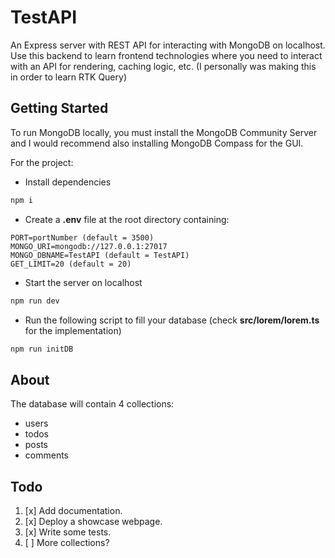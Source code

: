 
# TestAPI

An Express server with REST API for interacting with MongoDB on localhost.
Use this backend to learn frontend technologies where you need to interact with an API for rendering, caching logic, etc. (I personally was making this in order to learn RTK Query)

## Getting Started

To run MongoDB locally, you must install the MongoDB Community Server and I would recommend also installing MongoDB Compass for the GUI.

For the project:

- Install dependencies
```bash
npm i
```
- Create a **.env** file at the root directory containing:
```dosini
PORT=portNumber (default = 3500)
MONGO_URI=mongodb://127.0.0.1:27017
MONGO_DBNAME=TestAPI (default = TestAPI)
GET_LIMIT=20 (default = 20)
```
- Start the server on localhost
```bash
npm run dev
```
- Run the following script to fill your database (check **src/lorem/lorem.ts** for the implementation)
```bash
npm run initDB
```

## About

The database will contain 4 collections:
- users
- todos
- posts
- comments


## Todo

1. [x]  Add documentation.
2. [x]  Deploy a showcase webpage.
3. [x]  Write some tests.
4. [ ]  More collections?